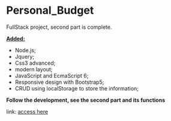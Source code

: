  # Personal_Budget #

FullStack project, second part is complete.

<strong><u> Added: </u></strong>

- Node.js; <br>
- Jquery; <br>
- Css3 advanced; <br>
- modern layout; <br>
- JavaScript and EcmaScript 6; <br>
- Responsive design with Bootstrap5; <br>
- CRUD using localStorage to store the information; <br>

<strong> Follow the development, see the second part and its functions </strong> <br>

link: <a href="https://lordryanii.github.io/Personal_Budget-Project/" target="_blank" > access here
 </a>

<br>



